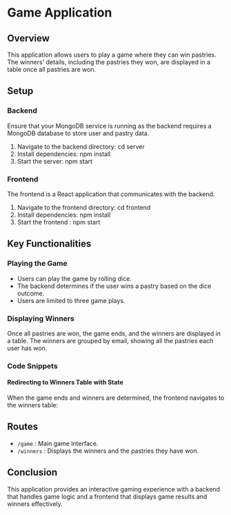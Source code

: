 # Game Application

## Overview
This application allows users to play a game where they can win pastries. The winners' details, including the pastries they won, are displayed in a table once all pastries are won.

## Setup

### Backend
Ensure that your MongoDB service is running as the backend requires a MongoDB database to store user and pastry data.

1. Navigate to the backend directory: cd server
2. Install dependencies: npm install
3. Start the server: npm start

### Frontend
The frontend is a React application that communicates with the backend.

1. Navigate to the frontend directory: cd frontend
2. Install dependencies: npm install
3. Start the frontend : npm start


## Key Functionalities

### Playing the Game
- Users can play the game by rolling dice.
- The backend determines if the user wins a pastry based on the dice outcome.
- Users are limited to three game plays.

### Displaying Winners
Once all pastries are won, the game ends, and the winners are displayed in a table. The winners are grouped by email, showing all the pastries each user has won.

### Code Snippets

#### Redirecting to Winners Table with State
When the game ends and winners are determined, the frontend navigates to the winners table:



## Routes
- `/game` : Main game interface.
- `/winners` : Displays the winners and the pastries they have won.


## Conclusion
This application provides an interactive gaming experience with a backend that handles game logic and a frontend that displays game results and winners effectively.